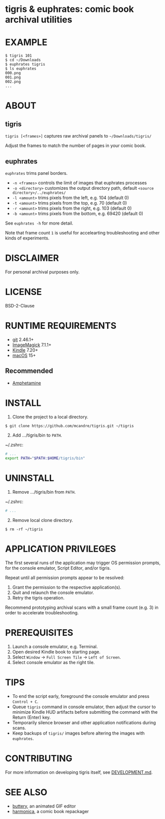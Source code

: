 # tigris & euphrates: comic book archival utilities

# EXAMPLE

```
$ tigris 101
$ cd ~/Downloads
$ euphrates tigris
$ ls euphrates
000.png
001.png
002.png
...
```

# ABOUT

## tigris

`tigris [<frames>]` captures raw archival panels to `~/Downloads/tigris/`

Adjust the frames to match the number of pages in your comic book.

## euphrates

`euphrates` trims panel borders.

* `-n <frames>` controls the limit of images that euphrates processes
* `-o <directory>` customizes the output directory path, default `<source directory>/../euphrates/`
* `-l <amount>` trims pixels from the left, e.g. 104 (default 0)
* `-t <amount>` trims pixels from the top, e.g. 70 (default 0)
* `-r <amount>` trims pixels from the right, e.g. 103 (default 0)
* `-b <amount>` trims pixels from the bottom, e.g. 69420 (default 0)

See `euphrates -h` for more detail.

Note that frame count `1` is useful for accelearting troubleshooting and other kinds of experiments.

# DISCLAIMER

For personal archival purposes only.

# LICENSE

BSD-2-Clause

# RUNTIME REQUIREMENTS

* [git](https://git-scm.com/) 2.46.1+
* [ImageMagick](https://imagemagick.org/) 7.1.1+
* [Kindle](https://www.amazon.com/b?ie=UTF8&node=16571048011) 7.20+
* [macOS](https://www.apple.com/macos) 15+

## Recommended

* [Amphetamine](https://apps.apple.com/us/app/amphetamine/id937984704)

# INSTALL

1. Clone the project to a local directory.

```console
$ git clone https://github.com/mcandre/tigris.git ~/tigris
```

2. Add .../tigris/bin to `PATH`.

~/.zshrc:

```zsh
# ...
export PATH="$PATH:$HOME/tigris/bin"
```

# UNINSTALL

1. Remove .../tigris/bin from `PATH`.

~/.zshrc:

```zsh
# ...
```

2. Remove local clone directory.

```console
$ rm -rf ~/tigris
```

# APPLICATION PRIVILEGES

The first several runs of the application may trigger OS permission prompts, for the console emulator, Script Editor, and/or tigris.

Repeat until all permission prompts appear to be resolved:

1. Grant the permission to the respective application(s).
2. Quit and relaunch the console emulator.
3. Retry the tigris operation.

Recommend prototyping archival scans with a small frame count (e.g. 3) in order to accelerate troubleshooting.

# PREREQUISITES

1. Launch a console emulator, e.g. Terminal.
2. Open desired Kindle book to starting page.
3. Select `Window` -> `Full Screen Tile` -> `Left of Screen`.
4. Select console emulator as the right tile.

# TIPS

* To end the script early, foreground the console emulator and press `Control + C`.
* Queue `tigris` command in console emulator, then adjust the cursor to minimize Kindle HUD artifacts before submitting the command with the Return (Enter) key.
* Temporarily silence browser and other application notifications during scans.
* Keep backups of `tigris/` images before altering the images with `euphrates`.

# CONTRIBUTING

For more information on developing tigris itself, see [DEVELOPMENT.md](DEVELOPMENT.md).

# SEE ALSO

* [buttery](https://github.com/mcandre/buttery), an animated GIF editor
* [harmonica](https://github.com/mcandre/harmonica), a comic book repackager
